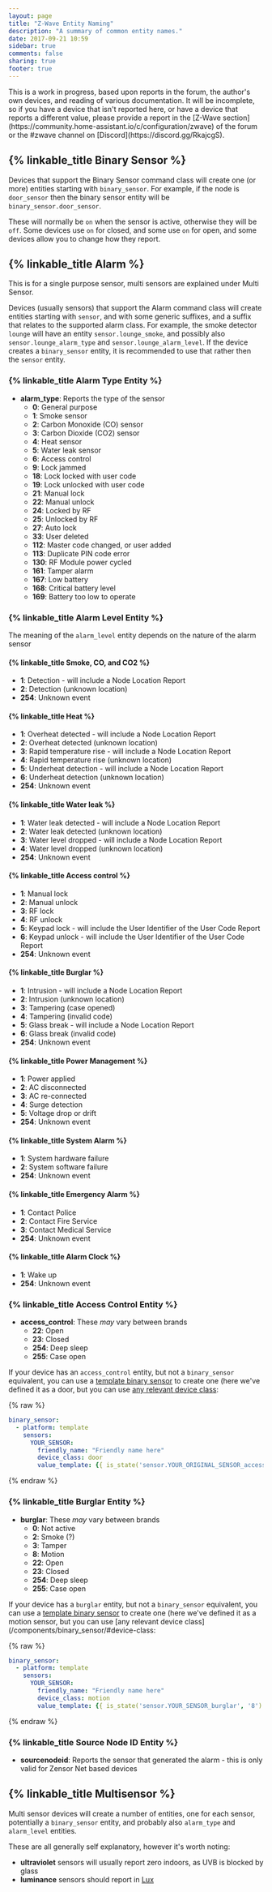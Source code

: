 ```yaml
---
layout: page
title: "Z-Wave Entity Naming"
description: "A summary of common entity names."
date: 2017-09-21 10:59
sidebar: true
comments: false
sharing: true
footer: true
---
```


<p class='note'>
This is a work in progress, based upon reports in the forum, the author's own devices, and reading of various documentation. It will be incomplete, so if you have a device that isn't reported here, or have a device that reports a different value, please provide a report in the [Z-Wave section](https://community.home-assistant.io/c/configuration/zwave) of the forum or the #zwave channel on [Discord](https://discord.gg/RkajcgS). 
</p>

## {% linkable_title Binary Sensor %}

Devices that support the Binary Sensor command class will create one (or more) entities starting with `binary_sensor`. For example, if the node is `door_sensor` then the binary sensor entity will be `binary_sensor.door_sensor`.

These will normally be `on` when the sensor is active, otherwise they will be `off`. Some devices use `on` for closed, and some use `on` for open, and some devices allow you to change how they report.

## {% linkable_title Alarm %}

This is for a single purpose sensor, multi sensors are explained under Multi Sensor.

Devices (usually sensors) that support the Alarm command class will create entities starting with `sensor`, and with some generic suffixes, and a suffix that relates to the supported alarm class. For example, the smoke detector `lounge` will have an entity `sensor.lounge_smoke`, and possibly also `sensor.lounge_alarm_type` and `sensor.lounge_alarm_level`. If the device creates a `binary_sensor` entity, it is recommended to use that rather then the `sensor` entity.

### {% linkable_title Alarm Type Entity %}

- **alarm_type**: Reports the type of the sensor
  - **0**: General purpose
  - **1**: Smoke sensor
  - **2**: Carbon Monoxide (CO) sensor
  - **3**: Carbon Dioxide (CO2) sensor
  - **4**: Heat sensor
  - **5**: Water leak sensor
  - **6**: Access control
  - **9**: Lock jammed
  - **18**: Lock locked with user code
  - **19**: Lock unlocked with user code
  - **21**: Manual lock
  - **22**: Manual unlock
  - **24**: Locked by RF
  - **25**: Unlocked by RF
  - **27**: Auto lock
  - **33**: User deleted
  - **112**: Master code changed, or user added
  - **113**: Duplicate PIN code error
  - **130**: RF Module power cycled
  - **161**: Tamper alarm
  - **167**: Low battery
  - **168**: Critical battery level
  - **169**: Battery too low to operate

### {% linkable_title Alarm Level Entity %}

The meaning of the `alarm_level` entity depends on the nature of the alarm sensor

#### {% linkable_title Smoke, CO, and CO2 %}

  - **1**: Detection - will include a Node Location Report
  - **2**: Detection (unknown location)
  - **254**: Unknown event

#### {% linkable_title Heat %}

  - **1**: Overheat detected - will include a Node Location Report
  - **2**: Overheat detected (unknown location)
  - **3**: Rapid temperature rise - will include a Node Location Report
  - **4**: Rapid temperature rise (unknown location)
  - **5**: Underheat detection - will include a Node Location Report
  - **6**: Underheat detection (unknown location)
  - **254**: Unknown event

#### {% linkable_title Water leak %}

  - **1**: Water leak detected - will include a Node Location Report
  - **2**: Water leak detected (unknown location)
  - **3**: Water level dropped - will include a Node Location Report
  - **4**: Water level dropped (unknown location)
  - **254**: Unknown event

#### {% linkable_title Access control %}

  - **1**: Manual lock
  - **2**: Manual unlock
  - **3**: RF lock
  - **4**: RF unlock
  - **5**: Keypad lock - will include the User Identifier of the User Code Report
  - **6**: Keypad unlock - will include the User Identifier of the User Code Report
  - **254**: Unknown event

#### {% linkable_title Burglar %}

  - **1**: Intrusion - will include a Node Location Report
  - **2**: Intrusion (unknown location)
  - **3**: Tampering (case opened)
  - **4**: Tampering (invalid code)
  - **5**: Glass break - will include a Node Location Report
  - **6**: Glass break (invalid code)
  - **254**: Unknown event

#### {% linkable_title Power Management %}

  - **1**: Power applied
  - **2**: AC disconnected
  - **3**: AC re-connected
  - **4**: Surge detection
  - **5**: Voltage drop or drift
  - **254**: Unknown event

#### {% linkable_title System Alarm %}

  - **1**: System hardware failure
  - **2**: System software failure
  - **254**: Unknown event

#### {% linkable_title Emergency Alarm %}

  - **1**: Contact Police
  - **2**: Contact Fire Service
  - **3**: Contact Medical Service
  - **254**: Unknown event

#### {% linkable_title Alarm Clock %}

  - **1**: Wake up
  - **254**: Unknown event

### {% linkable_title Access Control Entity %}

- **access_control**: These *may* vary between brands
  - **22**: Open
  - **23**: Closed
  - **254**: Deep sleep
  - **255**: Case open

If your device has an `access_control` entity, but not a `binary_sensor` equivalent, you can use a [template binary sensor](/components/binary_sensor.template/) to create one (here we've defined it as a door, but you can use [any relevant device class](/components/binary_sensor/#device-class):

{% raw %}
```yaml
binary_sensor:
  - platform: template
    sensors: 
      YOUR_SENSOR:
        friendly_name: "Friendly name here"
        device_class: door
        value_template: {{ is_state('sensor.YOUR_ORIGINAL_SENSOR_access_control', '22') }}
```
{% endraw %}

### {% linkable_title Burglar Entity %}

- **burglar**: These *may* vary between brands
   - **0**: Not active
   - **2**: Smoke (?)
   - **3**: Tamper
   - **8**: Motion
   - **22**: Open
   - **23**: Closed
   - **254**: Deep sleep
   - **255**: Case open

If your device has a `burglar` entity, but not a `binary_sensor` equivalent, you can use a [template binary sensor](/components/binary_sensor.template/) to create one (here we've defined it as a motion sensor, but you can use [any relevant device class](/components/binary_sensor/#device-class:

{% raw %}
```yaml
binary_sensor:
  - platform: template
    sensors: 
      YOUR_SENSOR:
        friendly_name: "Friendly name here"
        device_class: motion
        value_template: {{ is_state('sensor.YOUR_SENSOR_burglar', '8') }}
```
{% endraw %}

### {% linkable_title Source Node ID Entity %}

- **sourcenodeid**: Reports the sensor that generated the alarm - this is only valid for Zensor Net based devices

## {% linkable_title Multisensor %}

Multi sensor devices will create a number of entities, one for each sensor, potentially a `binary_sensor` entity, and probably also `alarm_type` and `alarm_level` entities.

These are all generally self explanatory, however it's worth noting:

- **ultraviolet** sensors will usually report zero indoors, as UVB is blocked by glass
- **luminance** sensors should report in [Lux](https://en.wikipedia.org/wiki/Lux)
